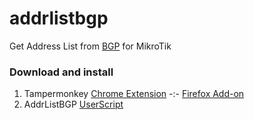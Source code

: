 # addrlistbgp
Get Address List from [BGP](https://bgp.he.net/) for MikroTik


### Download and install
1. Tampermonkey [Chrome Extension](https://chrome.google.com/webstore/detail/tampermonkey/dhdgffkkebhmkfjojejmpbldmpobfkfo) -:- [Firefox Add-on](https://addons.mozilla.org/en-US/firefox/addon/tampermonkey/)
2. AddrListBGP [UserScript](https://raw.githubusercontent.com/laksa19/addrlistbgp/main/addrlistbgp.user.js)
